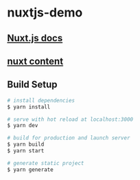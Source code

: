 # nuxtjs-demo

## [Nuxt.js docs](https://nuxtjs.org)

## [nuxt content](https://content.nuxtjs.org/)

## Build Setup

```bash
# install dependencies
$ yarn install

# serve with hot reload at localhost:3000
$ yarn dev

# build for production and launch server
$ yarn build
$ yarn start

# generate static project
$ yarn generate
```
